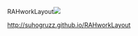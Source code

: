 RAHworkLayout![](https://github.com/Suhogruzz/RAHworkFilter/actions/workflows/web.yml/badge.svg)

http://suhogruzz.github.io/RAHworkLayout

